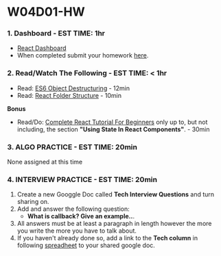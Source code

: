 # W04D01-HW

### 1. Dashboard - EST TIME: 1hr

- [React Dashboard](https://git.generalassemb.ly/SEIR-831/static-dashboard)
 - When completed submit your homework [here](https://docs.google.com/forms/u/3/d/e/1FAIpQLSezWVG8OLr6ZxmRNOwZ6xsoYO5lu_7L1LTWA3X6iclG4iG_Hw/viewform?usp=send_form). 

### 2. Read/Watch The Following - EST TIME: < 1hr

 - Read: [ES6 Object Destructuring](https://codeburst.io/es6-destructuring-the-complete-guide-7f842d08b98f) - 12min
 - Read: [React Folder Structure](https://www.robinwieruch.de/react-folder-structure?utm_campaign=Robin%20Wieruch%20-%20A%20Developer%27s%20Newsletter&utm_medium=email&utm_source=Revue%20newsletter) - 10min

 **Bonus**
 
 - Read/Do: [Complete React Tutorial For Beginners](https://daveceddia.com/react-tutorial/) only up to, but not including, the section **"Using State In React Components"**.  - 30min


### 3. ALGO PRACTICE - EST TIME: 20min

None assigned at this time


### 4.  INTERVIEW PRACTICE - EST TIME: 20min

1.  Create a new Googgle Doc called **Tech Interview Questions** and turn sharing on.
2. Add and answer the following question: 
   - **What is callback? Give an example..**.
3. All answers must be at least a paragraph in length however the more you write the more you have to talk about.
4. If you haven't already done so, add a link to the **Tech column** in following [spreadheet]() to your shared google doc.

